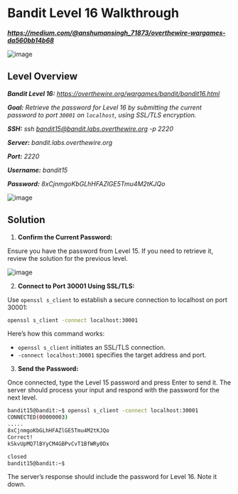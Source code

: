 # Bandit Level 16 Walkthrough
***https://medium.com/@anshumansingh_71873/overthewire-wargames-da560bb14b68***

![image](https://github.com/user-attachments/assets/7b7f3bb8-4038-460c-a3bf-bd14c358da0e)

## Level Overview
***Bandit Level 16:** https://overthewire.org/wargames/bandit/bandit16.html*

***Goal:** Retrieve the password for Level 16 by submitting the current password to port `30001` on `localhost`, using SSL/TLS encryption.*

***SSH:** ssh bandit15@bandit.labs.overthewire.org -p 2220*

***Server:** bandit.labs.overthewire.org*

***Port:** 2220*

***Username:** bandit15*

***Password:** 8xCjnmgoKbGLhHFAZlGE5Tmu4M2tKJQo*

![image](https://github.com/user-attachments/assets/8682676e-2016-4fd4-9abf-02328d78bd62)

## Solution
1. **Confirm the Current Password:**
   
Ensure you have the password from Level 15. If you need to retrieve it, review the solution for the previous level.

![image](https://github.com/user-attachments/assets/09a56254-2cce-45f2-a668-588fd95bc1ec)

2. **Connect to Port 30001 Using SSL/TLS:**
   
Use `openssl s_client` to establish a secure connection to localhost on port 30001:

```bash
openssl s_client -connect localhost:30001
```

Here’s how this command works:

- `openssl s_client` initiates an SSL/TLS connection.
- `-connect localhost:30001` specifies the target address and port.

3. **Send the Password:**
   
Once connected, type the Level 15 password and press Enter to send it. The server should process your input and respond with the password for the next level.

```bash
bandit15@bandit:~$ openssl s_client -connect localhost:30001
CONNECTED(00000003)
.....
8xCjnmgoKbGLhHFAZlGE5Tmu4M2tKJQo
Correct!
kSkvUpMQ7lBYyCM4GBPvCvT1BfWRy0Dx

closed
bandit15@bandit:~$
```

The server’s response should include the password for Level 16. Note it down.
